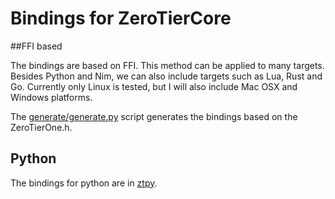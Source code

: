 # Bindings for ZeroTierCore

##FFI based

The bindings are based on FFI. This method can be applied to many targets.
Besides Python and Nim, we can also include targets such as Lua, Rust and
Go.  Currently only Linux is tested, but I will also include Mac OSX and
Windows platforms.

The [generate/generate.py](generate/generate.py) script generates
the bindings based on the ZeroTierOne.h.

## Python
The bindings for python are in [ztpy](ztpy).
